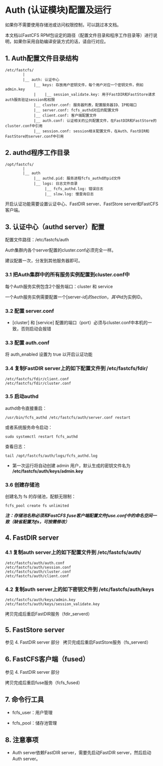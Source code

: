 
# Auth (认证模块)配置及运行

如果你不需要使用存储池或访问权限控制，可以跳过本文档。

本文档以FastCFS RPM包设定的路径（配置文件目录和程序工作目录等）进行说明，如果你采用自助编译安装方式的话，请自行对应。


## 1. Auth配置文件目录结构

```
/etc/fastcfs/
        |
        |__ auth: 认证中心
             |__ keys: 存放用户密钥文件，每个用户对应一个密钥文件，例如 admin.key
             |    |__ session_validate.key: 用于FastDIR和FastStore请求auth服务验证session和权限
             |__ cluster.conf: 服务器列表，配置服务器ID、IP和端口
             |__ server.conf: fcfs_authd对应的配置文件
             |__ client.conf: 客户端配置文件
             |__ auth.conf: 认证相关的公共配置文件，在FastDIR和FastStore的cluster.conf中引用
             |__ session.conf: session相关配置文件，在Auth、FastDIR和FastStore的server.conf中引用
```


## 2. authd程序工作目录

```
/opt/fastcfs/
        |
        |__ auth
             |__ authd.pid: 服务进程fcfs_authd的pid文件
             |__ logs: 日志文件目录
                  |__ fcfs_authd.log: 错误日志
                  |__ slow.log: 慢查询日志
```

开启认证功能需要设置认证中心、FastDIR server、FastStore server和FastCFS客户端。

## 3. 认证中心（authd server）配置

配置文件路径：/etc/fastcfs/auth

Auth集群内各个server配置的cluster.conf必须完全一样。

建议配置一次，分发到其他服务器即可。

### 3.1 把Auth集群中的所有服务实例配置到cluster.conf中

每个Auth服务实例包含2个服务端口：cluster 和 service

一个Auth服务实例需要配置一个[server-$id]的section，其中$id为实例ID。

### 3.2 配置 server.conf

* [cluster] 和 [service] 配置的端口（port）必须与cluster.conf中本机的一致，否则启动会报错

### 3.3 配置 auth.conf

将 auth_enabled 设置为 true 以开启认证功能

### 3.4 复制FastDIR server上的如下配置文件到 /etc/fastcfs/fdir/

```
/etc/fastcfs/fdir/client.conf
/etc/fastcfs/fdir/cluster.conf
```

### 3.5 启动authd

authd命令直接重启：

```
/usr/bin/fcfs_authd /etc/fastcfs/auth/server.conf restart
```

或者系统服务命令启动：

```
sudo systemctl restart fcfs_authd
```

查看日志：

```
tail /opt/fastcfs/auth/logs/fcfs_authd.log
```

* 第一次运行将自动创建 admin 用户，默认生成的密钥文件名为 **/etc/fastcfs/auth/keys/admin.key**

### 3.6 创建存储池

创建名为 fs 的存储池，配额无限制：

```
fcfs_pool create fs unlimited
```

**_注：存储池名称必须和FastCFS fuse客户端配置文件fuse.conf中的命名空间一致（缺省配置为fs，可按需修改）_**

## 4. FastDIR server

### 4.1 复制auth server上的如下配置文件到 /etc/fastcfs/auth/

```
/etc/fastcfs/auth/auth.conf
/etc/fastcfs/auth/session.conf
/etc/fastcfs/auth/cluster.conf
/etc/fastcfs/auth/client.conf
```

### 4.2 复制auth server上的如下密钥文件到 /etc/fastcfs/auth/keys

```
/etc/fastcfs/auth/keys/admin.key
/etc/fastcfs/auth/keys/session_validate.key
```

拷贝完成后重启FastDIR服务（fdir_serverd）

## 5. FastStore server

参见 4. FastDIR server 部分
 
拷贝完成后重启FastStore服务（fs_serverd）

## 6. FastCFS客户端（fused）

参见 4. FastDIR server 部分

拷贝完成后重启fuse服务（fcfs_fused）

## 7. 命令行工具

* fcfs_user：用户管理

* fcfs_pool：储存池管理

## 8. 注意事项

* Auth server依赖FastDIR server，需要先启动FastDIR server，然后启动Auth server。

